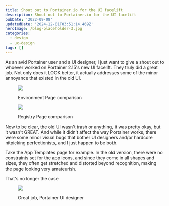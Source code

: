 ```yaml
---
title: Shout out to Portainer.io for the UI facelift
description: Shout out to Portainer.io for the UI facelift
pubDate: '2022-09-08'
updatedDate: '2024-12-01T03:51:14.469Z'
heroImage: /blog-placeholder-3.jpg
categories:
  - design
  - ux-design
tags: []
---
```


As an avid Portainer user and a UI designer, I just want to give a shout out to whoever worked on Portainer 2.15's new UI facelift. They truly did a great job. Not only does it LOOK better, it actually addresses some of the minor annoyance that existed in the old UI.

<figure>

![](/blog-placeholder-4.jpg)

<figcaption>

Environment Page comparison

</figcaption>

</figure>

<figure>

![](/blog-placeholder-2.jpg)

<figcaption>

Registry Page comparison

</figcaption>

</figure>

Now to be clear, the old UI wasn't trash or anything, it was pretty okay, but it wasn't GREAT. And while it didn't affect the way Portainer works, there were some minor visual bugs that bother UI designers and/or hardcore nitpicking perfectionists, and I just happen to be both.

Take the App Templates page for example. In the old version, there were no constraints set for the app icons, and since they come in all shapes and sizes, they often get stretched and distorted beyond recognition, making the page looking very amateurish.

That's no longer the case

<figure>

![](/blog-placeholder-5.jpg)

<figcaption>

Great job, Portainer UI designer

</figcaption>

</figure>
